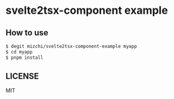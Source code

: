 # svelte2tsx-component example

## How to use

```bash
$ degit mizchi/svelte2tsx-component-example myapp
$ cd myapp
$ pnpm install
```

## LICENSE

MIT